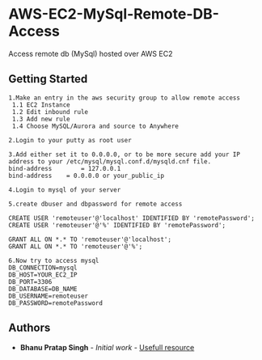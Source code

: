 # AWS-EC2-MySql-Remote-DB-Access
Access remote db (MySql) hosted over AWS EC2


## Getting Started

```
1.Make an entry in the aws security group to allow remote access 
 1.1 EC2 Instance
 1.2 Edit inbound rule
 1.3 Add new rule
 1.4 Choose MySQL/Aurora and source to Anywhere
```
```
2.Login to your putty as root user
```
```
3.Add either set it to 0.0.0.0, or to be more secure add your IP address to your /etc/mysql/mysql.conf.d/mysqld.cnf file.
bind-address		= 127.0.0.1
bind-address    = 0.0.0.0 or your_public_ip
```
```
4.Login to mysql of your server
```
```
5.create dbuser and dbpassword for remote access

CREATE USER 'remoteuser'@'localhost' IDENTIFIED BY 'remotePassword';
CREATE USER 'remoteuser'@'%' IDENTIFIED BY 'remotePassword';

GRANT ALL ON *.* TO 'remoteuser'@'localhost';
GRANT ALL ON *.* TO 'remoteuser'@'%';
```
```
6.Now try to access mysql
DB_CONNECTION=mysql
DB_HOST=YOUR_EC2_IP
DB_PORT=3306
DB_DATABASE=DB_NAME
DB_USERNAME=remoteuser
DB_PASSWORD=remotePassword
```

## Authors

* **Bhanu Pratap Singh** - *Initial work* - [Usefull resource](https://github.com/bpss2010)
